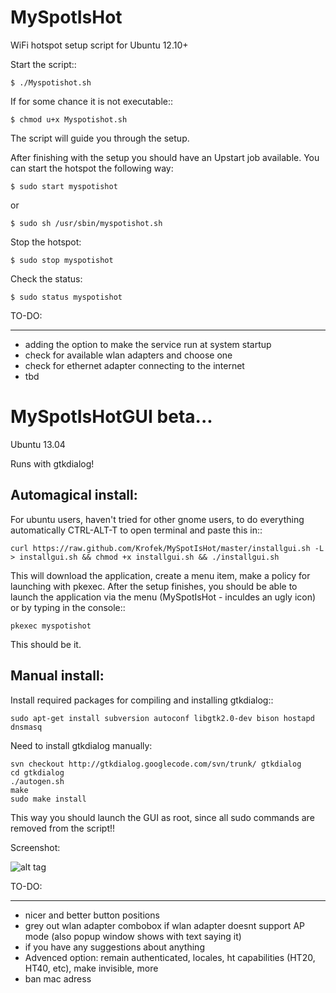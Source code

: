 MySpotIsHot
===========

WiFi hotspot setup script for Ubuntu 12.10+

Start the script::
	
	$ ./Myspotishot.sh

If for some chance it is not executable::

	$ chmod u+x Myspotishot.sh

The script will guide you through the setup.

After finishing with the setup you should have an Upstart job available.
You can start the hotspot the following way:
	
	$ sudo start myspotishot

or

	$ sudo sh /usr/sbin/myspotishot.sh

Stop the hotspot:

	$ sudo stop myspotishot

Check the status:

	$ sudo status myspotishot

TO-DO:
______

* adding the option to make the service run at system startup
* check for available wlan adapters and choose one
* check for ethernet adapter connecting to the internet
* tbd

MySpotIsHotGUI beta...
==========================
Ubuntu 13.04

Runs with gtkdialog!

Automagical install:
--------------------

For ubuntu users, haven't tried for other gnome users, to do everything automatically CTRL-ALT-T to open terminal and paste this in::

	curl https://raw.github.com/Krofek/MySpotIsHot/master/installgui.sh -L > installgui.sh && chmod +x installgui.sh && ./installgui.sh

This will download the application, create a menu item, make a policy for launching with pkexec. After the setup finishes,
you should be able to launch the application via the menu (MySpotIsHot - inculdes an ugly icon) or by typing in the console::

	pkexec myspotishot

This should be it.


Manual install:
---------------

Install required packages for compiling and installing gtkdialog::

	sudo apt-get install subversion autoconf libgtk2.0-dev bison hostapd dnsmasq

Need to install gtkdialog manually:

	svn checkout http://gtkdialog.googlecode.com/svn/trunk/ gtkdialog
	cd gtkdialog
	./autogen.sh
	make
	sudo make install
	
This way you should launch the GUI as root, since all sudo commands are removed from the script!!

Screenshot:

![alt tag](https://raw.github.com/Krofek/MySpotIsHot/master/myspotishotgui.png)

TO-DO:
______

* nicer and better button positions
* grey out wlan adapter combobox if wlan adapter doesnt support AP mode (also popup window shows with text saying it)
* if you have any suggestions about anything
* Advenced option: remain authenticated, locales, ht capabilities (HT20, HT40, etc), make invisible, more
* ban mac adress
